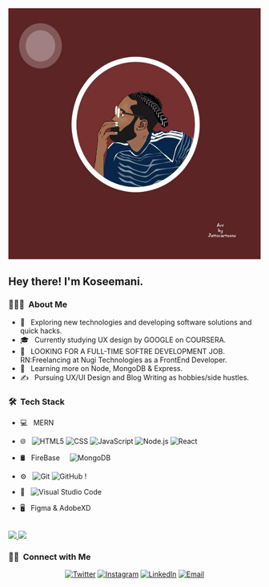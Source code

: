 <img src="https://github.com/jesukoseemani/jesukoseemani/blob/main/Banner.jpg" width="100%" height="500px" object-fit="cover">

<h2> Hey there! I'm Koseemani.</h2>

<h3> 👨🏻‍💻 &nbsp;About Me </h3>

- 🤔 &nbsp; Exploring new technologies and developing software solutions and quick hacks.
- 🎓 &nbsp; Currently studying UX design by GOOGLE on COURSERA.
- 💼 &nbsp; LOOKING FOR A FULL-TIME SOFTRE DEVELOPMENT JOB. RN:Freelancing at Nugi Technologies as a FrontEnd Developer.
- 🌱 &nbsp; Learning more on Node, MongoDB & Express.
- ✍️ &nbsp; Pursuing UX/UI Design and Blog Writing as hobbies/side hustles.

<h3> 🛠 &nbsp;Tech Stack</h3>

- 💻 &nbsp;
     MERN
- 🌐 &nbsp;
  ![HTML5](https://img.shields.io/badge/-HTML5-333333?style=flat&logo=HTML5)
  ![CSS](https://img.shields.io/badge/-CSS-333333?style=flat&logo=CSS3&logoColor=1572B6)
  ![JavaScript](https://img.shields.io/badge/-JavaScript-333333?style=flat&logo=javascript)
  ![Node.js](https://img.shields.io/badge/-Node.js-333333?style=flat&logo=node.js)
  ![React](https://img.shields.io/badge/-React-333333?style=flat&logo=react)
- 🛢 &nbsp;
   FireBase &nbsp; &nbsp;
  ![MongoDB](https://img.shields.io/badge/-MongoDB-333333?style=flat&logo=mongodb)
- ⚙️ &nbsp;
  ![Git](https://img.shields.io/badge/-Git-333333?style=flat&logo=git)
  ![GitHub](https://img.shields.io/badge/-GitHub-333333?style=flat&logo=github)
  !
- 🔧 &nbsp;
  ![Visual Studio Code](https://img.shields.io/badge/-Visual%20Studio%20Code-333333?style=flat&logo=visual-studio-code&logoColor=007ACC)
  
- 🖥 &nbsp;
  Figma & AdobeXD

<br/>

<a href="https://github.com/jesukoseemani">
  <img height="180em" src="https://github-readme-stats.vercel.app/api?username=jesukoseemani&theme=buefy&show_icons=true" />
  <img height="180em" src="https://github-readme-stats.vercel.app/api/top-langs/?username=jesukoseemani&theme=buefy&layout=compact" />
</a>

<br/>

<h3> 🤝🏻 &nbsp;Connect with Me </h3>

<p align="center">
<a href="https://twitter.com/olowokosh"><img alt="Twitter" src="https://img.shields.io/badge/Twitter-twitter.com%2Folowokosh-red"></a>
<a href="https://instagram.com/jesukoseemani"><img alt="Instagram" src="https://img.shields.io/badge/Instagram%20-Instagram%2Fjesukoseemani-Purple%20"></a>
<a href="https://www.linkedin.com/in/koseemani/"><img alt="LinkedIn" src="https://img.shields.io/badge/LinkedIn%20-koseemani-blue"></a>
<a href="mailto:olowosusiayo@gmail.com"><img alt="Email" src="https://img.shields.io/badge/Email-olowosusiayo%40gmail.com%20-brightgreen"></a>
</p>

